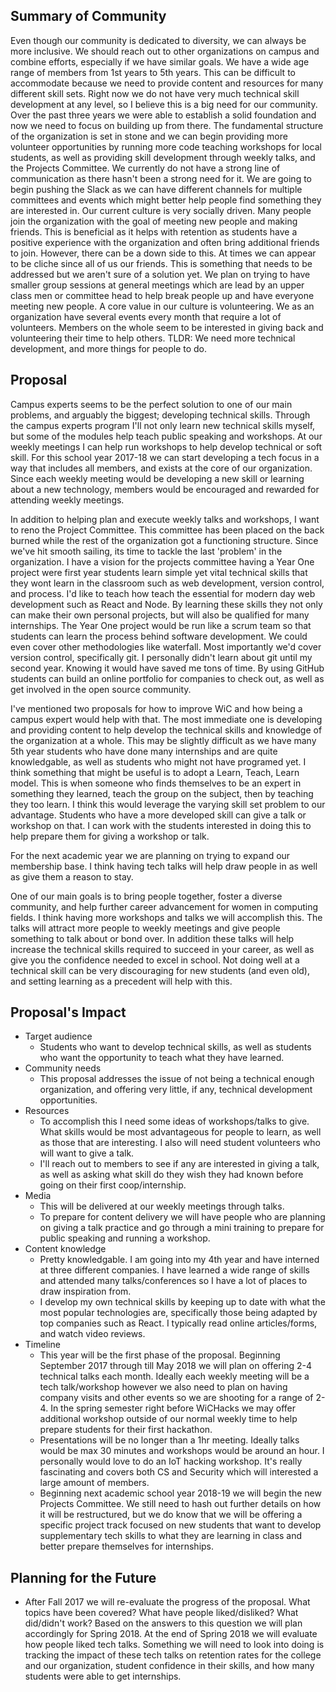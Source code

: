 ## Summary of Community

Even though our community is dedicated to diversity, we can always be more inclusive. We should reach out to other organizations on campus and combine efforts, especially if we have similar goals. We have a wide age range of members from 1st years to 5th years. This can be difficult to accommodate because we need to provide content and resources for many different skill sets. Right now we do not have very much technical skill development at any level, so I believe this is a big need for our community. Over the past three years we were able to establish a solid foundation and now we need to focus on building up from there. The fundamental structure of the organization is set in stone and we can begin providing more volunteer opportunities by running more code teaching workshops for local students, as well as providing skill development through weekly talks, and the Projects Committee. We currently do not have a strong line of communication as there hasn't been a strong need for it. We are going to begin pushing the Slack as we can have different channels for multiple committees and events which might better help people find something they are interested in. Our current culture is very socially driven. Many people join the organization with the goal of meeting new people and making friends. This is beneficial as it helps with retention as students have a positive experience with the organization and often bring additional friends to join. However, there can be a down side to this. At times we can appear to be cliche since all of us our friends. This is something that needs to be addressed but we aren't sure of a solution yet. We plan on trying to have smaller group sessions at general meetings which are lead by an upper class men or committee head to help break people up and have everyone meeting new people. A core value in our culture is volunteering. We as an organization have several events every month that require a lot of volunteers. Members on the whole seem to be interested in giving back and volunteering their time to help others. 
	TLDR: We need more technical development, and more things for people to do.

## Proposal

Campus experts seems to be the perfect solution to one of our main problems, and arguably the biggest; developing technical skills. Through the campus experts program I'll not only learn new technical skills myself, but some of the modules help teach public speaking and workshops. At our weekly meetings I can help run workshops to help develop technical or soft skill. For this school year 2017-18 we can start developing a tech focus in a way that includes all members, and exists at the core of our organization. Since each weekly meeting would be developing a new skill or learning about a new technology, members would be encouraged and rewarded for attending weekly meetings. 

In addition to helping plan and execute weekly talks and workshops, I want to reno the Project Committee. This committee has been placed on the back burned while the rest of the organization got a functioning structure. Since we've hit smooth sailing, its time to tackle the last 'problem' in the organization. I have a vision for the projects committee having a Year One project were first year students learn simple yet vital technical skills that they wont learn in the classroom such as web development, version control, and process. I'd like to teach how teach the essential for modern day web development such as React and Node. By learning these skills they not only can make their own personal projects, but will also be qualified for many internships. The Year One project would be run like a scrum team so that students can learn the process behind software development. We could even cover other methodologies like waterfall. Most importantly we'd cover version control, specifically git. I personally didn't learn about git until my second year. Knowing it would have saved me tons of time. By using GitHub students can build an online portfolio for companies to check out, as well as get involved in the open source community. 

I've mentioned two proposals for how to improve WiC and how being a campus expert would help with that. The most immediate one is developing and providing content to help develop the technical skills and knowledge of the organization at a whole. This may be slightly difficult as we have many 5th year students who have done many internships and are quite knowledgable, as well as students who might not have programed yet. I think something that might be useful is to adopt a Learn, Teach, Learn model. This is when someone who finds themselves to be an expert in something they learned, teach the group on the subject, then by teaching they too learn. I think this would leverage the varying skill set problem to our advantage. Students who have a more developed skill can give a talk or workshop on that. I can work with the students interested in doing this to help prepare them for giving a workshop or talk. 

For the next academic year we are planning on trying to expand our membership base. I think having tech talks will help draw people in as well as give them a reason to stay. 

One of our main goals is to bring people together, foster a diverse community, and help further career advancement for women in computing fields. I think having more workshops and talks we will accomplish this. The talks will attract more people to weekly meetings and give people something to talk about or bond over. In addition these talks will help increase the technical skills required to succeed in your career, as well as give you the confidence needed to excel in school. Not doing well at a technical skill can be very discouraging for new students (and even old), and setting learning as a precedent will help with this. 

## Proposal's Impact

- Target audience
  - Students who want to develop technical skills, as well as students who want the opportunity to teach what they have learned. 
- Community needs
  - This proposal addresses the issue of not being a technical enough organization, and offering very little, if any, technical development opportunities. 
- Resources
  - To accomplish this I need some ideas of workshops/talks to give. What skills would be most advantageous for people to learn, as well as those that are interesting. I also will need student volunteers who will want to give a talk.
  - I'll reach out to members to see if any are interested in giving a talk, as well as asking what skill do they wish they had known before going on their first coop/internship.  
- Media
  - This will be delivered at our weekly meetings through talks. 
  - To prepare for content delivery we will have people who are planning on giving a talk practice and go through a mini training to prepare for public speaking and running a workshop.
- Content knowledge
  - Pretty knowledgable. I am going into my 4th year and have interned at three different companies. I have learned a wide range of skills and attended many talks/conferences so I have a lot of places to draw inspiration from. 
  - I develop my own technical skills by keeping up to date with what the most popular technologies are, specifically those being adapted by top companies such as React. I typically read online articles/forms, and watch video reviews.
- Timeline
  - This year will be the first phase of the proposal. Beginning September 2017 through till May 2018 we will plan on offering 2-4 technical talks each month. Ideally each weekly meeting will be a tech talk/workshop however we also need to plan on having company visits and other events so we are shooting for a range of 2-4. In the spring semester right before WiCHacks we may offer additional workshop outside of our normal weekly time to help prepare students for their first hackathon.
  - Presentations will be no longer than a 1hr meeting. Ideally talks would be max 30 minutes and workshops would be around an hour. I personally would love to do an IoT hacking workshop. It's really fascinating and covers both CS and Security which will interested a large amount of members. 
  - Beginning next academic school year 2018-19 we will begin the new Projects Committee. We still need to hash out further details on how it will be restructured, but we do know that we will be offering a specific project track focused on new students that want to develop supplementary tech skills to what they are learning in class and better prepare themselves for internships. 

## Planning for the Future

- After Fall 2017 we will re-evaluate the progress of the proposal. What topics have been covered? What have people liked/disliked? What did/didn't work? Based on the answers to this question we will plan accordingly for Spring 2018. At the end of Spring 2018 we will evaluate how people liked tech talks. Something we will need to look into doing is tracking the impact of these tech talks on retention rates for the college and our organization, student confidence in their skills, and how many students were able to get internships. 